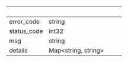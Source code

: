 
|&nbsp;|&nbsp;|&nbsp;|&nbsp;|
|---|---|---|---|
| error_code | string | |  |
| status_code | int32 | |  |
| msg | string | |  |
| details | Map&lt;string, string&gt; | |  |